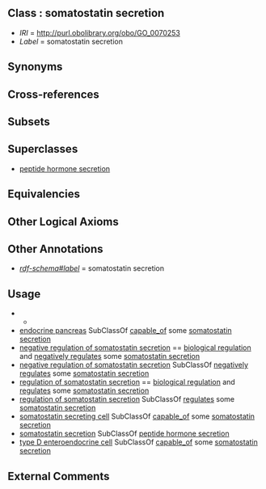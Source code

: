 
## Class : somatostatin secretion

 * *IRI* = http://purl.obolibrary.org/obo/GO_0070253
 * *Label* = somatostatin secretion

## Synonyms


## Cross-references


## Subsets


## Superclasses

 * [peptide hormone secretion](../../GO/72/GO_0030072.md)

## Equivalencies


## Other Logical Axioms


## Other Annotations

 * *[rdf-schema#label](../../el/rdf-schema#label.md)* = somatostatin secretion

## Usage

 * -
 * [endocrine pancreas](../../UBERON/16/UBERON_0000016.md) SubClassOf [capable_of](../../RO/15/RO_0002215.md) some [somatostatin secretion](../../GO/53/GO_0070253.md)
 * [negative regulation of somatostatin secretion](../../GO/75/GO_0090275.md) == [biological regulation](../../GO/07/GO_0065007.md) and [negatively regulates](../../RO/12/RO_0002212.md) some [somatostatin secretion](../../GO/53/GO_0070253.md)
 * [negative regulation of somatostatin secretion](../../GO/75/GO_0090275.md) SubClassOf [negatively regulates](../../RO/12/RO_0002212.md) some [somatostatin secretion](../../GO/53/GO_0070253.md)
 * [regulation of somatostatin secretion](../../GO/73/GO_0090273.md) == [biological regulation](../../GO/07/GO_0065007.md) and [regulates](../../RO/11/RO_0002211.md) some [somatostatin secretion](../../GO/53/GO_0070253.md)
 * [regulation of somatostatin secretion](../../GO/73/GO_0090273.md) SubClassOf [regulates](../../RO/11/RO_0002211.md) some [somatostatin secretion](../../GO/53/GO_0070253.md)
 * [somatostatin secreting cell](../../CL/72/CL_0000172.md) SubClassOf [capable_of](../../RO/15/RO_0002215.md) some [somatostatin secretion](../../GO/53/GO_0070253.md)
 * [somatostatin secretion](../../GO/53/GO_0070253.md) SubClassOf [peptide hormone secretion](../../GO/72/GO_0030072.md)
 * [type D enteroendocrine cell](../../CL/02/CL_0000502.md) SubClassOf [capable_of](../../RO/15/RO_0002215.md) some [somatostatin secretion](../../GO/53/GO_0070253.md)

## External Comments

